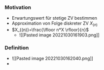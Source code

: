 ### Motivation
+ Erwartungswert für stetige ZV bestimmen
+ Approximation von Folge diskreter ZV $X_{(n)}$
+ $X_{(n)}=\frac{\lfloor n*X \rfloor}{n}$
	+ ![[Pasted image 20221030161903.png]]

### Definition
+ ![[Pasted image 20221030162040.png]]
+ 